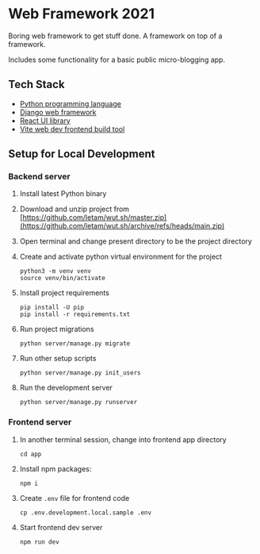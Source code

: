 # Web Framework 2021
Boring web framework to get stuff done. A framework on top of a framework.

Includes some functionality for a basic public micro-blogging app.

## Tech Stack
- [Python programming language](https://www.python.org/)
- [Django web framework](https://www.djangoproject.com/)
- [React UI library](https://react.dev/)
- [Vite web dev frontend build tool](https://vitejs.dev/)

## Setup for Local Development

### Backend server

1. Install latest Python binary

2. Download and unzip project from [https://github.com/letam/wut.sh/master.zip](https://github.com/letam/wut.sh/archive/refs/heads/main.zip)

3. Open terminal and change present directory to be the project directory

4. Create and activate python virtual environment for the project
	```
	python3 -m venv venv
	source venv/bin/activate
	```

5. Install project requirements
	```
	pip install -U pip
	pip install -r requirements.txt
	```

6. Run project migrations
	```
	python server/manage.py migrate
	```

7. Run other setup scripts
	```
	python server/manage.py init_users
	```

8. Run the development server
	```
	python server/manage.py runserver
	```

### Frontend server

1. In another terminal session, change into frontend app directory
	```
	cd app
	```

2. Install npm packages:
	```
	npm i
	```

3. Create `.env` file for frontend code
	```
	cp .env.development.local.sample .env
	```

4. Start frontend dev server
	```
	npm run dev
	```
